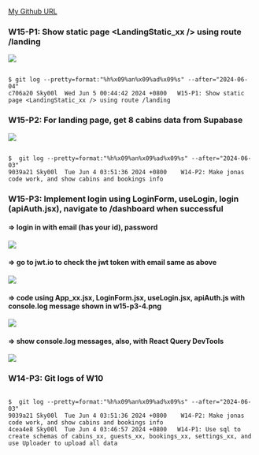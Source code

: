 [My Github URL](https://github.com/Sky00l/1112-wp2-2N_90.git)

### W15-P1: Show static page <LandingStatic_xx /> using route /landing
 
![](w15-p1.png)

```

$ git log --pretty=format:"%h%x09%an%x09%ad%x09%s" --after="2024-06-04"
c706a20 Sky00l  Wed Jun 5 00:44:42 2024 +0800   W15-P1: Show static page <LandingStatic_xx /> using route /landing

```

###  W15-P2: For landing page, get 8 cabins data from Supabase
 
![](w15-p2.png)

```

$  git log --pretty=format:"%h%x09%an%x09%ad%x09%s" --after="2024-06-03"
9039a21 Sky00l  Tue Jun 4 03:51:36 2024 +0800    W14-P2: Make jonas code work, and show cabins and bookings info

```

### W15-P3: Implement login using LoginForm, useLogin, login (apiAuth.jsx), navigate to /dashboard when successful

#### => login in with email (has your id), password

![](w15-p3-1.png)

#### => go to jwt.io to check the jwt token with email same as above

![](w15-p3-2.png)

#### => code using App_xx.jsx, LoginForm.jsx, useLogin.jsx, apiAuth.js with console.log message shown in w15-p3-4.png

![](w15-p3-3.png)

#### => show console.log messages, also, with React Query DevTools

![](w15-p3-4.png)


### W14-P3: Git logs of W10

```

$  git log --pretty=format:"%h%x09%an%x09%ad%x09%s" --after="2024-06-03"
9039a21 Sky00l  Tue Jun 4 03:51:36 2024 +0800    W14-P2: Make jonas code work, and show cabins and bookings info
4cea4e8 Sky00l  Tue Jun 4 03:46:57 2024 +0800   W14-P1: Use sql to create schemas of cabins_xx, guests_xx, bookings_xx, settings_xx, and use Uploader to upload all data  

```
